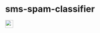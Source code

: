 # sms-spam-classifier
[<img src="https://s18955.pcdn.co/wp-content/uploads/2018/02/github.png" width="25"/>](https://github.com/yutik-cs/sms-apam-classifier)
